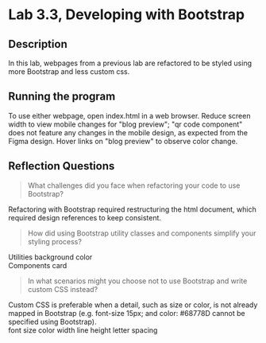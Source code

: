 # Lab 3.3, Developing with Bootstrap

## Description
In this lab, webpages from a previous lab are refactored to be styled using more Bootstrap and less custom css.

## Running the program
To use either webpage, open index.html in a web browser. Reduce screen width to view mobile changes for "blog preview"; "qr code component" does not feature any changes in the mobile design, as expected from the Figma design. Hover links on "blog preview" to observe color change.

## Reflection Questions
> What challenges did you face when refactoring your code to use Bootstrap?

Refactoring with Bootstrap required restructuring the html document, which required design references to keep consistent.
<br>

> How did using Bootstrap utility classes and components simplify your styling process?

Utilities
background color
<br>
Components
card
<br>

> In what scenarios might you choose not to use Bootstrap and write custom CSS instead?

Custom CSS is preferable when a detail, such as size or color, is not already mapped in Bootstrap (e.g. font-size 15px; and color: #68778D cannot be specified using Bootstrap).
<br>
font size
color
width
line height
letter spacing